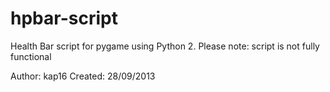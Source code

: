 # hpbar-script

Health Bar script for pygame using Python 2.
Please note: script is not fully functional

Author: kap16
Created: 28/09/2013
